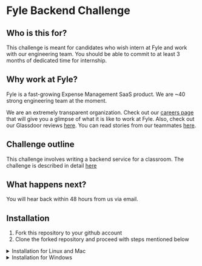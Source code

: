 # Fyle Backend Challenge

## Who is this for?

This challenge is meant for candidates who wish intern at Fyle and work with our engineering team. You should be able to commit to at least 3 months of dedicated time for internship.

## Why work at Fyle?

Fyle is a fast-growing Expense Management SaaS product. We are ~40 strong engineering team at the moment. 

We are an extremely transparent organization. Check out our [careers page](https://careers.fylehq.com) that will give you a glimpse of what it is like to work at Fyle. Also, check out our Glassdoor reviews [here](https://www.glassdoor.co.in/Reviews/Fyle-Reviews-E1723235.htm). You can read stories from our teammates [here](https://stories.fylehq.com).


## Challenge outline

This challenge involves writing a backend service for a classroom. The challenge is described in detail [here](./Application.md)


## What happens next?

You will hear back within 48 hours from us via email. 


## Installation

1. Fork this repository to your github account
2. Clone the forked repository and proceed with steps mentioned below

<details>
<summary>Installation for Linux and Mac</summary>

### Install requirements
```
virtualenv env --python=python3.8
source env/bin/activate
pip install -r requirements.txt
```

### Reset DB
```
$env:FLASK_APP = "core/server.py"
rm core/store.sqlite3
flask db upgrade -d core/migrations/
```

### Start Server 
```
bash run.sh
```

### Run Tests
```
pytest -vvv -s tests/

# for test coverage report
# pytest --cov
# open htmlcov/index.html
```

</details>

<details>
<summary>Installation for Windows</summary>

##### Note: Commands tested for powershell

### Install requirements
```
virtualenv env --python=python3.8
.\env\bin\activate
pip install -r requirements.txt
```

### Reset DB
```
set FLASK_APP = "core/server.py"
rm core/store.sqlite3
flask db upgrade -d core/migrations/
```

### Start Server 
```
.\run.bat
```

### Run Tests

```
pytest -vvv -s tests/

# for test coverage report
# pytest --cov
# open htmlcov/index.html
```
</details>




